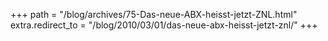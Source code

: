 +++
path = "/blog/archives/75-Das-neue-ABX-heisst-jetzt-ZNL.html"
extra.redirect_to = "/blog/2010/03/01/das-neue-abx-heisst-jetzt-znl/"
+++

